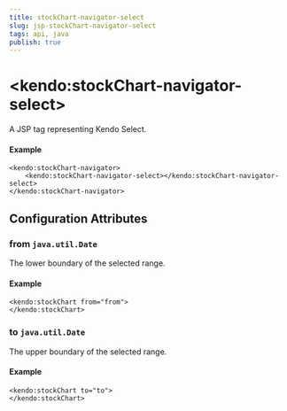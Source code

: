 ```yaml
---
title: stockChart-navigator-select
slug: jsp-stockChart-navigator-select
tags: api, java
publish: true
---
```


# \<kendo:stockChart-navigator-select\>
A JSP tag representing Kendo Select.

#### Example
    <kendo:stockChart-navigator>
        <kendo:stockChart-navigator-select></kendo:stockChart-navigator-select>
    </kendo:stockChart-navigator>


## Configuration Attributes


### from `java.util.Date`

The lower boundary of the selected range.

#### Example
    <kendo:stockChart from="from">
    </kendo:stockChart>



### to `java.util.Date`

The upper boundary of the selected range.

#### Example
    <kendo:stockChart to="to">
    </kendo:stockChart>


